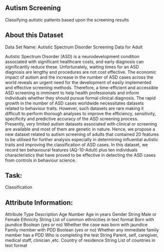 
## Autism Screening
Classifying autistic patients based upon the screening results

## About this Dataset
Data Set Name: Autistic Spectrum Disorder Screening Data for Adult

Autistic Spectrum Disorder (ASD) is a neurodevelopment condition associated with significant healthcare costs, and early diagnosis can significantly reduce these. Unfortunately, waiting times for an ASD diagnosis are lengthy and procedures are not cost effective. The economic impact of autism and the increase in the number of ASD cases across the world reveals an urgent need for the development of easily implemented and effective screening methods. Therefore, a time-efficient and accessible ASD screening is imminent to help health professionals and inform individuals whether they should pursue formal clinical diagnosis. The rapid growth in the number of ASD cases worldwide necessitates datasets related to behaviour traits. However, such datasets are rare making it difficult to perform thorough analyses to improve the efficiency, sensitivity, specificity and predictive accuracy of the ASD screening process. Presently, very limited autism datasets associated with clinical or screening are available and most of them are genetic in nature. Hence, we propose a new dataset related to autism screening of adults that contained 20 features to be utilised for further analysis especially in determining influential autistic traits and improving the classification of ASD cases. In this dataset, we record ten behavioural features (AQ-10-Adult) plus ten individuals characteristics that have proved to be effective in detecting the ASD cases from controls in behaviour science.

## Task:
Classification

## Attribute Information:
Attribute Type Description
Age Number Age in years
Gender String Male or Female
Ethnicity String List of common ethnicities in text format
Born with jaundice Boolean (yes or no) Whether the case was born with jaundice
Family member with PDD Boolean (yes or no) Whether any immediate family member has a PDD
Who is completing the test String Parent, self, caregiver, medical staff, clinician ,etc.
Country of residence String List of countries in text format
